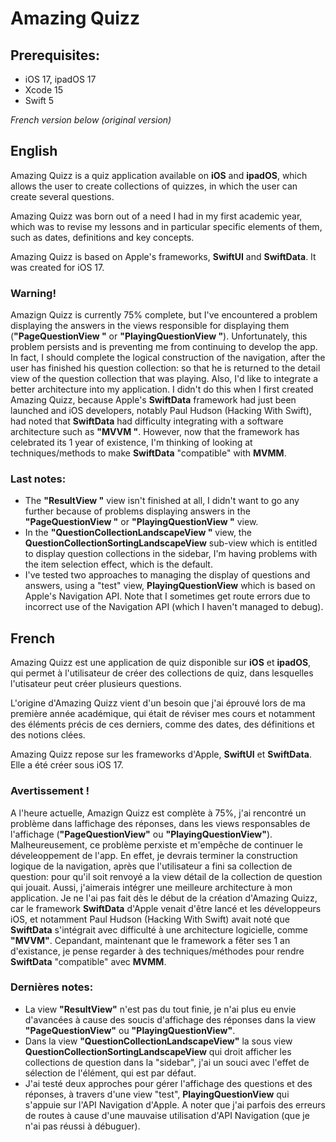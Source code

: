 # Amazing Quizz

## Prerequisites:
- iOS 17, ipadOS 17
- Xcode 15
- Swift 5

_French version below (original version)_

## English
Amazing Quizz is a quiz application available on **iOS** and **ipadOS**, which allows the user to create collections of quizzes, in which the user can create several questions.

Amazing Quizz was born out of a need I had in my first academic year, which was to revise my lessons and in particular specific elements of them, such as dates, definitions and key concepts.

Amazing Quizz is based on Apple's frameworks, **SwiftUI** and **SwiftData**. It was created for iOS 17. 

### Warning!
Amazign Quizz is currently 75% complete, but I've encountered a problem displaying the answers in the views responsible for displaying them (**"PageQuestionView "** or **"PlayingQuestionView "**). Unfortunately, this problem persists and is preventing me from continuing to develop the app. In fact, I should complete the logical construction of the navigation, after the user has finished his question collection: so that he is returned to the detail view of the question collection that was playing.
Also, I'd like to integrate a better architecture into my application. I didn't do this when I first created Amazing Quizz, because Apple's **SwiftData** framework had just been launched and iOS developers, notably Paul Hudson (Hacking With Swift), had noted that **SwiftData** had difficulty integrating with a software architecture such as **"MVVM "**. However, now that the framework has celebrated its 1 year of existence, I'm thinking of looking at techniques/methods to make **SwiftData** "compatible" with **MVMM**.

### Last notes:
- The **"ResultView "** view isn't finished at all, I didn't want to go any further because of problems displaying answers in the **"PageQuestionView "** or **"PlayingQuestionView "** view.
- In the **"QuestionCollectionLandscapeView "** view, the **QuestionCollectionSortingLandscapeView** sub-view which is entitled to display question collections in the sidebar, I'm having problems with the item selection effect, which is the default.
- I've tested two approaches to managing the display of questions and answers, using a "test" view, **PlayingQuestionView** which is based on Apple's Navigation API. Note that I sometimes get route errors due to incorrect use of the Navigation API (which I haven't managed to debug).


## French
Amazing Quizz est une application de quiz disponible sur **iOS** et **ipadOS**, qui permet à l'utilisateur de créer des collections de quiz, dans lesquelles l'utisateur peut créer plusieurs questions.

L'origine d'Amazing Quizz vient d'un besoin que j'ai éprouvé lors de ma première année académique, qui était de réviser mes cours et notamment des éléments précis de ces derniers, comme des dates, des définitions et des notions clées.

Amazing Quizz repose sur les frameworks d'Apple, **SwiftUI** et **SwiftData**. Elle a été créer sous iOS 17. 

### Avertissement !
A l'heure actuelle, Amazign Quizz est complète à 75%, j'ai rencontré un problème dans laffichage des réponses, dans les views responsables de l'affichage (**"PageQuestionView"** ou **"PlayingQuestionView"**). Malheureusement, ce problème perxiste et m'empêche de continuer le déveleoppement de l'app. En effet, je devrais terminer la construction logique de la navigation, après que l'utilisateur a fini sa collection de question: pour qu'il soit renvoyé a la view détail de la collection de question qui jouait.
Aussi, j'aimerais intégrer une meilleure architecture à mon application. Je ne l'ai pas fait dès le début de la création d'Amazing Quizz, car le framework **SwiftData** d'Apple venait d'être lancé et les développeurs iOS, et notamment Paul Hudson (Hacking With Swift) avait noté que **SwiftData** s'intégrait avec difficulté à une architecture logicielle, comme **"MVVM"**. Cepandant, maintenant que le framework a fêter ses 1 an d'existance, je pense regarder à des techniques/méthodes pour rendre **SwiftData** "compatible" avec **MVMM**.

### Dernières notes:
- La view **"ResultView"** n'est pas du tout finie, je n'ai plus eu envie d'avancées à cause des soucis d'affichage des réponses dans la view **"PageQuestionView"** ou **"PlayingQuestionView"**.
- Dans la view **"QuestionCollectionLandscapeView"** la sous view **QuestionCollectionSortingLandscapeView** qui droit afficher les collections de question dans la "sidebar", j'ai un souci avec l'effet de sélection de l'élément, qui est par défaut.
- J'ai testé deux approches pour gérer l'affichage des questions et des réponses, à travers d'une view "test", **PlayingQuestionView** qui s'appuie sur l'API Navigation d'Apple. A noter que j'ai parfois des erreurs de routes à cause d'une mauvaise utilisation d'API Navigation (que je n'ai pas réussi à débuguer).
